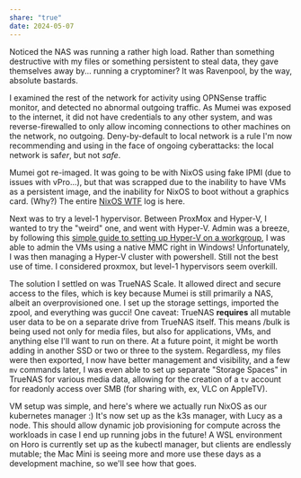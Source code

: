 ```yaml
---
share: "true"
date: 2024-05-07
---
```

Noticed the NAS was running a rather high load. Rather than something destructive with my files or something persistent to steal data, they gave themselves away by... running a cryptominer? It was Ravenpool, by the way, absolute bastards.

I examined the rest of the network for activity using OPNSense traffic monitor, and detected no abnormal outgoing traffic. As Mumei was exposed to the internet, it did not have credentials to any other system, and was reverse-firewalled to only allow incoming connections to other machines on the network, no outgoing. Deny-by-default to local network is a rule I'm now recommending and using in the face of ongoing cyberattacks: the local network is saf*er*, but not *safe*.

Mumei got re-imaged. It was going to be with NixOS using fake IPMI (due to issues with vPro...), but that was scrapped due to the inability to have VMs as a persistent image, and the inability for NixOS to boot without a graphics card. (Why?) The entire [NixOS WTF](NixOS%20WTF.md) log is here.

Next was to try a level-1 hypervisor. Between ProxMox and Hyper-V, I wanted to try the "weird" one, and went with Hyper-V. Admin was a breeze, by following this [simple guide to setting up Hyper-V on a workgroup](https://www.tommycoolman.com/2022/01/22/managing-hyper-v-server-in-a-workgroup-environment/), I was able to admin the VMs using a native MMC right in Windows! Unfortunately, I was then managing a Hyper-V cluster with powershell. Still not the best use of time. I considered proxmox, but level-1 hypervisors seem overkill.

The solution I settled on was TrueNAS Scale. It allowed direct and secure access to the files, which is key because Mumei is still primarily a NAS, albeit an overprovisioned one. I set up the storage settings, imported the zpool, and everything was gucci! One caveat: TrueNAS **requires** all mutable user data to be on a separate drive from TrueNAS itself. This means /bulk is being used not only for media files, but also for applications, VMs, and anything else I'll want to run on there. At a future point, it might be worth adding in another SSD or two or three to the system. Regardless, my files were then exported, I now have better management and visibility, and a few `mv` commands later, I was even able to set up separate "Storage Spaces" in TrueNAS for various media data, allowing for the creation of a `tv` account for readonly access over SMB (for sharing with, ex, VLC on AppleTV).

VM setup was simple, and here's where we actually run NixOS as our kubernetes manager :) It's now set up as the k3s manager, with Lucy as a node. This should allow dynamic job provisioning for compute across the workloads in case I end up running jobs in the future! A WSL environment on Horo is currently set up as the kubectl manager, but clients are endlessly mutable; the Mac Mini is seeing more and more use these days as a development machine, so we'll see how that goes.



